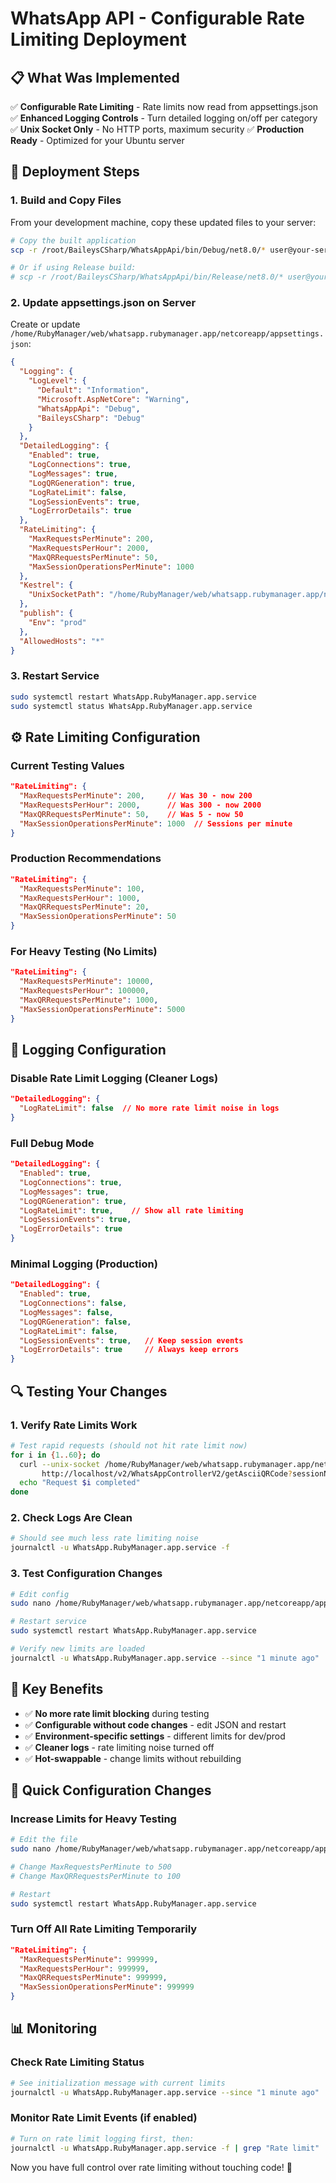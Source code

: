 # WhatsApp API - Configurable Rate Limiting Deployment

## 📋 **What Was Implemented**

✅ **Configurable Rate Limiting** - Rate limits now read from appsettings.json
✅ **Enhanced Logging Controls** - Turn detailed logging on/off per category
✅ **Unix Socket Only** - No HTTP ports, maximum security
✅ **Production Ready** - Optimized for your Ubuntu server

## 🚀 **Deployment Steps**

### 1. **Build and Copy Files**

From your development machine, copy these updated files to your server:

```bash
# Copy the built application
scp -r /root/BaileysCSharp/WhatsAppApi/bin/Debug/net8.0/* user@your-server:/home/RubyManager/web/whatsapp.rubymanager.app/netcoreapp/

# Or if using Release build:
# scp -r /root/BaileysCSharp/WhatsAppApi/bin/Release/net8.0/* user@your-server:/home/RubyManager/web/whatsapp.rubymanager.app/netcoreapp/
```

### 2. **Update appsettings.json on Server**

Create or update `/home/RubyManager/web/whatsapp.rubymanager.app/netcoreapp/appsettings.json`:

```json
{
  "Logging": {
    "LogLevel": {
      "Default": "Information",
      "Microsoft.AspNetCore": "Warning",
      "WhatsAppApi": "Debug",
      "BaileysCSharp": "Debug"
    }
  },
  "DetailedLogging": {
    "Enabled": true,
    "LogConnections": true,
    "LogMessages": true,
    "LogQRGeneration": true,
    "LogRateLimit": false,
    "LogSessionEvents": true,
    "LogErrorDetails": true
  },
  "RateLimiting": {
    "MaxRequestsPerMinute": 200,
    "MaxRequestsPerHour": 2000,
    "MaxQRRequestsPerMinute": 50,
    "MaxSessionOperationsPerMinute": 1000
  },
  "Kestrel": {
    "UnixSocketPath": "/home/RubyManager/web/whatsapp.rubymanager.app/netcoreapp/app.sock"
  },
  "publish": {
    "Env": "prod"
  },
  "AllowedHosts": "*"
}
```

### 3. **Restart Service**

```bash
sudo systemctl restart WhatsApp.RubyManager.app.service
sudo systemctl status WhatsApp.RubyManager.app.service
```

## ⚙️ **Rate Limiting Configuration**

### Current Testing Values
```json
"RateLimiting": {
  "MaxRequestsPerMinute": 200,     // Was 30 - now 200
  "MaxRequestsPerHour": 2000,      // Was 300 - now 2000  
  "MaxQRRequestsPerMinute": 50,    // Was 5 - now 50
  "MaxSessionOperationsPerMinute": 1000  // Sessions per minute
}
```

### Production Recommendations
```json
"RateLimiting": {
  "MaxRequestsPerMinute": 100,
  "MaxRequestsPerHour": 1000,
  "MaxQRRequestsPerMinute": 20,
  "MaxSessionOperationsPerMinute": 50
}
```

### For Heavy Testing (No Limits)
```json
"RateLimiting": {
  "MaxRequestsPerMinute": 10000,
  "MaxRequestsPerHour": 100000,
  "MaxQRRequestsPerMinute": 1000,
  "MaxSessionOperationsPerMinute": 5000
}
```

## 🔧 **Logging Configuration**

### Disable Rate Limit Logging (Cleaner Logs)
```json
"DetailedLogging": {
  "LogRateLimit": false  // No more rate limit noise in logs
}
```

### Full Debug Mode
```json
"DetailedLogging": {
  "Enabled": true,
  "LogConnections": true,
  "LogMessages": true,
  "LogQRGeneration": true,
  "LogRateLimit": true,    // Show all rate limiting
  "LogSessionEvents": true,
  "LogErrorDetails": true
}
```

### Minimal Logging (Production)
```json
"DetailedLogging": {
  "Enabled": true,
  "LogConnections": false,
  "LogMessages": false,
  "LogQRGeneration": false,
  "LogRateLimit": false,
  "LogSessionEvents": true,   // Keep session events
  "LogErrorDetails": true     // Always keep errors
}
```

## 🔍 **Testing Your Changes**

### 1. Verify Rate Limits Work
```bash
# Test rapid requests (should not hit rate limit now)
for i in {1..60}; do
  curl --unix-socket /home/RubyManager/web/whatsapp.rubymanager.app/netcoreapp/app.sock \
       http://localhost/v2/WhatsAppControllerV2/getAsciiQRCode?sessionName=test
  echo "Request $i completed"
done
```

### 2. Check Logs Are Clean
```bash
# Should see much less rate limiting noise
journalctl -u WhatsApp.RubyManager.app.service -f
```

### 3. Test Configuration Changes
```bash
# Edit config
sudo nano /home/RubyManager/web/whatsapp.rubymanager.app/netcoreapp/appsettings.json

# Restart service  
sudo systemctl restart WhatsApp.RubyManager.app.service

# Verify new limits are loaded
journalctl -u WhatsApp.RubyManager.app.service --since "1 minute ago"
```

## 🎯 **Key Benefits**

- ✅ **No more rate limit blocking** during testing
- ✅ **Configurable without code changes** - edit JSON and restart
- ✅ **Environment-specific settings** - different limits for dev/prod
- ✅ **Cleaner logs** - rate limiting noise turned off
- ✅ **Hot-swappable** - change limits without rebuilding

## 🔄 **Quick Configuration Changes**

### Increase Limits for Heavy Testing
```bash
# Edit the file
sudo nano /home/RubyManager/web/whatsapp.rubymanager.app/netcoreapp/appsettings.json

# Change MaxRequestsPerMinute to 500
# Change MaxQRRequestsPerMinute to 100

# Restart
sudo systemctl restart WhatsApp.RubyManager.app.service
```

### Turn Off All Rate Limiting Temporarily
```json
"RateLimiting": {
  "MaxRequestsPerMinute": 999999,
  "MaxRequestsPerHour": 999999,
  "MaxQRRequestsPerMinute": 999999,
  "MaxSessionOperationsPerMinute": 999999
}
```

## 📊 **Monitoring**

### Check Rate Limiting Status
```bash
# See initialization message with current limits
journalctl -u WhatsApp.RubyManager.app.service --since "1 minute ago" | grep "Rate limiting middleware initialized"
```

### Monitor Rate Limit Events (if enabled)
```bash
# Turn on rate limit logging first, then:
journalctl -u WhatsApp.RubyManager.app.service -f | grep "Rate limit"
```

Now you have full control over rate limiting without touching code! 🎉